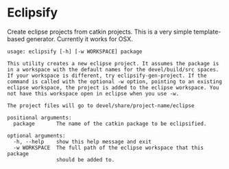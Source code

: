 # Eclipsify
Create eclipse projects from catkin projects. This is a very simple template-based generator. Currently it works for OSX.

```
usage: eclipsify [-h] [-w WORKSPACE] package

This utility creates a new eclipse project. It assumes the package is
in a workspace with the default names for the devel/build/src spaces.
If your workspace is different, try eclipsify-gen-project. If the
command is called with the optional -w option, pointing to an existing
eclipse workspace, the project is added to the eclipse workspace. You 
not have this workspace open in eclipse when you use -w.

The project files will go to devel/share/project-name/eclipse

positional arguments:
  package       The name of the catkin package to be eclipsified.

optional arguments:
  -h, --help    show this help message and exit
  -w WORKSPACE  The full path of the eclipse workspace that this package
                should be added to.
```
